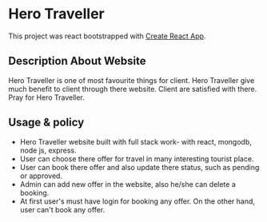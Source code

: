 # Hero Traveller

This project was react bootstrapped with [Create React App](https://tourism-website-df225.web.app/).

## Description About Website
Hero Traveller is one of most favourite things for client. Hero Traveller give much benefit to client through there website. Client are satisfied with there. Pray for Hero Traveller.

## Usage & policy
* Hero Traveller website built with full stack work- with react, mongodb, node js, express.
* User can choose there offer for travel in many interesting tourist place.
* User can book there offer and also update there status, such as pending or approved.
* Admin can add new offer in the website, also he/she can delete a booking.
* At first user's must have login for booking any offer. On the other hand, user can't book any offer.
